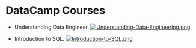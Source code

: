 # DataCamp Courses

- Understanding Data Engineer.
[![Understanding-Data-Engineering.png](https://i.postimg.cc/BQcDzN5D/Understanding-Data-Engineering.png)](https://postimg.cc/hfvfzL5P)

- Introduction to SQL.
[![Introduction-to-SQL.png](https://i.postimg.cc/52y0mmsf/Introduction-to-SQL.png)](https://postimg.cc/68stWCsP)
